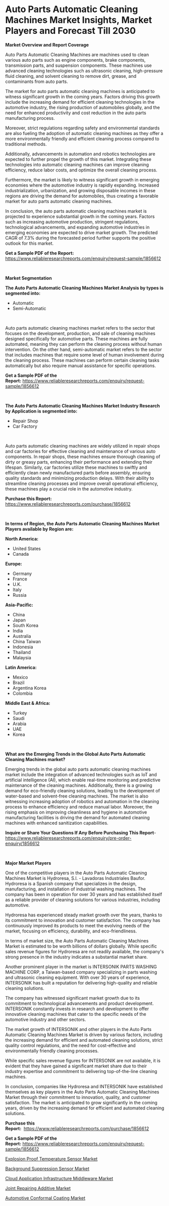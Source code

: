 <p><h1>Auto Parts Automatic Cleaning Machines Market Insights, Market Players and Forecast Till 2030</h1></p><p><strong>Market Overview and Report Coverage</strong></p>
<p><p>Auto Parts Automatic Cleaning Machines are machines used to clean various auto parts such as engine components, brake components, transmission parts, and suspension components. These machines use advanced cleaning technologies such as ultrasonic cleaning, high-pressure fluid cleaning, and solvent cleaning to remove dirt, grease, and contaminants from auto parts.</p><p>The market for auto parts automatic cleaning machines is anticipated to witness significant growth in the coming years. Factors driving this growth include the increasing demand for efficient cleaning technologies in the automotive industry, the rising production of automobiles globally, and the need for enhanced productivity and cost reduction in the auto parts manufacturing process.</p><p>Moreover, strict regulations regarding safety and environmental standards are also fueling the adoption of automatic cleaning machines as they offer a more environmentally friendly and efficient cleaning process compared to traditional methods.</p><p>Additionally, advancements in automation and robotics technologies are expected to further propel the growth of this market. Integrating these technologies into automatic cleaning machines can improve cleaning efficiency, reduce labor costs, and optimize the overall cleaning process.</p><p>Furthermore, the market is likely to witness significant growth in emerging economies where the automotive industry is rapidly expanding. Increased industrialization, urbanization, and growing disposable incomes in these regions are driving the demand for automobiles, thus creating a favorable market for auto parts automatic cleaning machines.</p><p>In conclusion, the auto parts automatic cleaning machines market is projected to experience substantial growth in the coming years. Factors such as increasing automotive production, stringent regulations, technological advancements, and expanding automotive industries in emerging economies are expected to drive market growth. The predicted CAGR of 7.3% during the forecasted period further supports the positive outlook for this market.</p></p>
<p><strong>Get a Sample PDF of the Report:</strong> <a href="https://www.reliableresearchreports.com/enquiry/request-sample/1856612">https://www.reliableresearchreports.com/enquiry/request-sample/1856612</a></p>
<p>&nbsp;</p>
<p><strong>Market Segmentation</strong></p>
<p><strong>The Auto Parts Automatic Cleaning Machines Market Analysis by types is segmented into:</strong></p>
<p><ul><li>Automatic</li><li>Semi-Automatic</li></ul></p>
<p>&nbsp;</p>
<p><p>Auto parts automatic cleaning machines market refers to the sector that focuses on the development, production, and sale of cleaning machines designed specifically for automotive parts. These machines are fully automated, meaning they can perform the cleaning process without human intervention. On the other hand, semi-automatic market refers to the sector that includes machines that require some level of human involvement during the cleaning process. These machines can perform certain cleaning tasks automatically but also require manual assistance for specific operations.</p></p>
<p><strong>Get a Sample PDF of the Report:</strong>&nbsp;<a href="https://www.reliableresearchreports.com/enquiry/request-sample/1856612">https://www.reliableresearchreports.com/enquiry/request-sample/1856612</a></p>
<p>&nbsp;</p>
<p><strong>The Auto Parts Automatic Cleaning Machines Market Industry Research by Application is segmented into:</strong></p>
<p><ul><li>Repair Shop</li><li>Car Factory</li></ul></p>
<p>&nbsp;</p>
<p><p>Auto parts automatic cleaning machines are widely utilized in repair shops and car factories for effective cleaning and maintenance of various auto components. In repair shops, these machines ensure thorough cleaning of dirty or greasy parts, enhancing their performance and extending their lifespan. Similarly, car factories utilize these machines to swiftly and efficiently clean newly manufactured parts before assembly, ensuring quality standards and minimizing production delays. With their ability to streamline cleaning processes and improve overall operational efficiency, these machines play a crucial role in the automotive industry.</p></p>
<p><strong>Purchase this Report:</strong>&nbsp; <a href="https://www.reliableresearchreports.com/purchase/1856612">https://www.reliableresearchreports.com/purchase/1856612</a></p>
<p>&nbsp;</p>
<p><strong>In terms of Region, the Auto Parts Automatic Cleaning Machines Market Players available by Region are:</strong></p>
<p>
    <p> <strong> North America: </strong>
        <ul>
            <li>United States</li>
            <li>Canada</li>
        </ul>
        </p> 
    <p> <strong> Europe: </strong>
        <ul>
            <li>Germany</li>
            <li>France</li>
            <li>U.K.</li>
            <li>Italy</li>
            <li>Russia</li>
        </ul>
        </p> 
    <p> <strong> Asia-Pacific: </strong>
        <ul>
            <li>China</li>
            <li>Japan</li>
            <li>South Korea</li>
            <li>India</li>
            <li>Australia</li>
            <li>China Taiwan</li>
            <li>Indonesia</li>
            <li>Thailand</li>
            <li>Malaysia</li>
        </ul>
        </p> 
    <p> <strong> Latin America: </strong>
        <ul>
            <li>Mexico</li>
            <li>Brazil</li>
            <li>Argentina Korea</li>
            <li>Colombia</li>
        </ul>
        </p> 
    <p> <strong> Middle East & Africa: </strong>
        <ul>
            <li>Turkey</li>
            <li>Saudi</li>
            <li>Arabia</li>
            <li>UAE</li>
            <li>Korea</li>
        </ul>
    </p>
    </p>
<p>&nbsp;</p>
<p><strong>What are the Emerging Trends in the Global Auto Parts Automatic Cleaning Machines market?</strong></p>
<p><p>Emerging trends in the global auto parts automatic cleaning machines market include the integration of advanced technologies such as IoT and artificial intelligence (AI), which enable real-time monitoring and predictive maintenance of the cleaning machines. Additionally, there is a growing demand for eco-friendly cleaning solutions, leading to the development of water-based and solvent-free cleaning machines. The market is also witnessing increasing adoption of robotics and automation in the cleaning process to enhance efficiency and reduce manual labor. Moreover, the rising emphasis on improving cleanliness and hygiene in automotive manufacturing facilities is driving the demand for automated cleaning machines with enhanced sanitization capabilities.</p></p>
<p><strong>Inquire or Share Your Questions If Any Before Purchasing This Report</strong>- <a href="https://www.reliableresearchreports.com/enquiry/pre-order-enquiry/1856612">https://www.reliableresearchreports.com/enquiry/pre-order-enquiry/1856612</a></p>
<p>&nbsp;</p>
<p><strong>Major Market Players</strong></p>
<p><p>One of the competitive players in the Auto Parts Automatic Cleaning Machines Market is Hydroresa, S.l. - Lavadoras Industriales Baufor. Hydroresa is a Spanish company that specializes in the design, manufacturing, and installation of industrial washing machines. The company has been in operation for over 30 years and has established itself as a reliable provider of cleaning solutions for various industries, including automotive.</p><p>Hydroresa has experienced steady market growth over the years, thanks to its commitment to innovation and customer satisfaction. The company has continuously improved its products to meet the evolving needs of the market, focusing on efficiency, durability, and eco-friendliness.</p><p>In terms of market size, the Auto Parts Automatic Cleaning Machines Market is estimated to be worth billions of dollars globally. While specific sales revenue figures for Hydroresa are not readily available, the company's strong presence in the industry indicates a substantial market share.</p><p>Another prominent player in the market is INTERSONIK PARTS WASHING MACHINE CORP, a Taiwan-based company specializing in parts washing and ultrasonic cleaning equipment. With over 30 years of experience, INTERSONIK has built a reputation for delivering high-quality and reliable cleaning solutions.</p><p>The company has witnessed significant market growth due to its commitment to technological advancements and product development. INTERSONIK constantly invests in research and development to offer innovative cleaning machines that cater to the specific needs of the automotive industry and other sectors.</p><p>The market growth of INTERSONIK and other players in the Auto Parts Automatic Cleaning Machines Market is driven by various factors, including the increasing demand for efficient and automated cleaning solutions, strict quality control regulations, and the need for cost-effective and environmentally friendly cleaning processes.</p><p>While specific sales revenue figures for INTERSONIK are not available, it is evident that they have gained a significant market share due to their industry expertise and commitment to delivering top-of-the-line cleaning machines.</p><p>In conclusion, companies like Hydroresa and INTERSONIK have established themselves as key players in the Auto Parts Automatic Cleaning Machines Market through their commitment to innovation, quality, and customer satisfaction. The market is anticipated to grow significantly in the coming years, driven by the increasing demand for efficient and automated cleaning solutions.</p></p>
<p><strong>Purchase this Report:</strong>&nbsp;&nbsp;<a href="https://www.reliableresearchreports.com/purchase/1856612">https://www.reliableresearchreports.com/purchase/1856612</a></p>
<p></p>
<p><strong>Get a Sample PDF of the Report:</strong>&nbsp;<a href="https://www.reliableresearchreports.com/enquiry/request-sample/1856612">https://www.reliableresearchreports.com/enquiry/request-sample/1856612</a></p>
<p><p><a href="https://medium.com/@dylangilbert65/explosion-proof-temperature-sensor-market-the-key-to-successful-business-strategy-forecast-till-62d6cb1d3b1e">Explosion Proof Temperature Sensor Market</a></p><p><a href="https://medium.com/@nicholasstewart02/background-suppression-sensor-market-focuses-on-market-share-size-and-projected-forecast-till-2030-ce7a77fd5435">Background Suppression Sensor Market</a></p><p><a href="https://www.linkedin.com/pulse/cloud-application-infrastructure-middleware-market-size-geg8e/">Cloud Application Infrastructure Middleware Market</a></p><p><a href="https://www.linkedin.com/pulse/joint-repairing-additive-market-size-2023-2030-global-tjrze/">Joint Repairing Additive Market</a></p><p><a href="https://www.linkedin.com/pulse/automotive-conformal-coating-market-size-2023-2030-global-no1ne/">Automotive Conformal Coating Market</a></p></p>